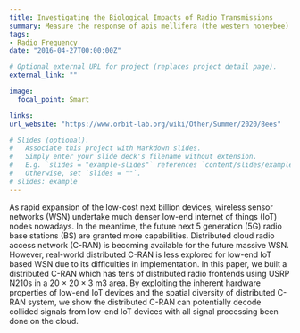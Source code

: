 ```yaml
---
title: Investigating the Biological Impacts of Radio Transmissions
summary: Measure the response of apis mellifera (the western honeybee) to Radio-Frequency Electromagnetic fields (RF-EMF)
tags:
- Radio Frequency
date: "2016-04-27T00:00:00Z"

# Optional external URL for project (replaces project detail page).
external_link: ""

image:
  focal_point: Smart

links:
url_website: "https://www.orbit-lab.org/wiki/Other/Summer/2020/Bees"

# Slides (optional).
#   Associate this project with Markdown slides.
#   Simply enter your slide deck's filename without extension.
#   E.g. `slides = "example-slides"` references `content/slides/example-slides.md`.
#   Otherwise, set `slides = ""`.
# slides: example
---
```


As rapid expansion of the low-cost next billion devices, wireless sensor networks (WSN) undertake much denser low-end internet of things (IoT) nodes nowadays. In the meantime, the future next 5 generation (5G) radio base stations (BS) are granted more capabilities. Distributed cloud radio access network (C-RAN) is becoming available for the future massive WSN. However, real-world distributed C-RAN is less explored for low-end IoT based WSN due to its difficulties in implementation. In this paper, we built a distributed C-RAN which has tens of distributed radio frontends using USRP N210s in a 20 × 20 × 3 m3 area. By exploiting the inherent hardware properties of low-end IoT devices and the spatial diversity of distributed C-RAN system, we show the distributed C-RAN can potentially decode collided signals from low-end IoT devices with all signal processing been done on the cloud.

